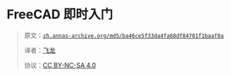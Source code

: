 # FreeCAD 即时入门

> 原文：[`zh.annas-archive.org/md5/ba46ce5f33da4fa68df84701f1baaf8a`](https://zh.annas-archive.org/md5/ba46ce5f33da4fa68df84701f1baaf8a)
> 
> 译者：[飞龙](https://github.com/wizardforcel)
> 
> 协议：[CC BY-NC-SA 4.0](http://creativecommons.org/licenses/by-nc-sa/4.0/)
